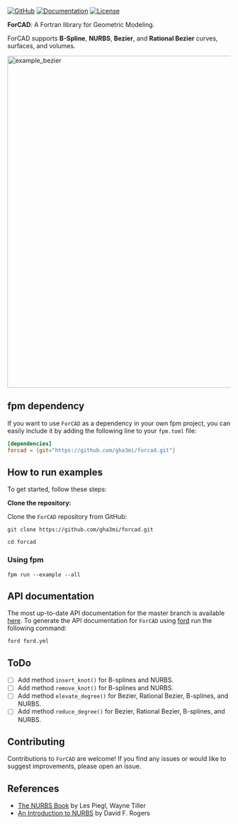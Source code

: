 [![GitHub](https://img.shields.io/badge/GitHub-ForCAD-blue.svg?style=social&logo=github)](https://github.com/gha3mi/forcad)
[![Documentation](https://img.shields.io/badge/ford-Documentation%20-blueviolet.svg)](https://gha3mi.github.io/forcad/)
[![License](https://img.shields.io/github/license/gha3mi/forcad?color=green)](https://github.com/gha3mi/forcad/blob/main/LICENSE)

**ForCAD**: A Fortran library for Geometric Modeling.

ForCAD supports **B-Spline**, **NURBS**, **Bezier**, and **Rational Bezier** curves, surfaces, and volumes.

<img alt="example_bezier" src="https://github.com/gha3mi/forcad/raw/mainvtk/example_bezier.png" width="750">

## fpm dependency

If you want to use `ForCAD` as a dependency in your own fpm project,
you can easily include it by adding the following line to your `fpm.toml` file:

```toml
[dependencies]
forcad = {git="https://github.com/gha3mi/forcad.git"}
```

## How to run examples

To get started, follow these steps:

**Clone the repository:**

Clone the `ForCAD` repository from GitHub:

```shell
git clone https://github.com/gha3mi/forcad.git
```

```shell
cd forcad
```

### Using fpm


```shell
fpm run --example --all
```

## API documentation

The most up-to-date API documentation for the master branch is available
[here](https://gha3mi.github.io/forcad/).
To generate the API documentation for `ForCAD` using
[ford](https://github.com/Fortran-FOSS-Programmers/ford) run the following
command:

```shell
ford ford.yml
```

## ToDo

- [ ] Add method `insert_knot()` for B-splines and NURBS.
- [ ] Add method `remove_knot()` for B-splines and NURBS.
- [ ] Add method `elevate_degree()` for Bezier, Rational Bezier, B-splines, and NURBS.
- [ ] Add method `reduce_degree()` for Bezier, Rational Bezier, B-splines, and NURBS.

## Contributing

Contributions to `ForCAD` are welcome!
If you find any issues or would like to suggest improvements, please open an issue.

## References

- [The NURBS Book](https://doi.org/10.1007/978-3-642-97385-7) by Les Piegl, Wayne Tiller
- [An Introduction to NURBS](https://doi.org/10.1016/B978-1-55860-669-2.X5000-3) by David F. Rogers